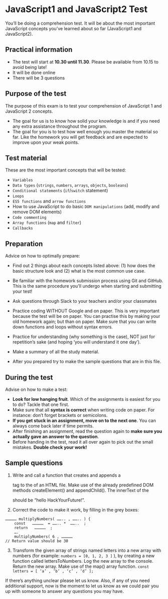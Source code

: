 # JavaScript1 and JavaScript2 Test

You’ll be doing a comprehension test. It will be about the most important JavaScript concepts you’ve learned about so far (JavaScript1 and JavaScript2). 

## Practical information
-  The test will start at **10.30 until 11.30**. Please be available from 10.15 to avoid being late!
-  It will be done online
-  There will be 3 questions

## Purpose of the test
The purpose of this exam is to test your comprehension of JavaScript 1 and JavaScript 2 concepts.
- The goal for us is to know how solid your knowledge is and if you need any extra assistance throughout the program.
- The goal for you is to test how well enough you master the material so far.
Like the homework you will get feedback and are expected to improve upon your weak points.

## Test material
These are the most important concepts that will be tested:
- `Variables`
- `Data types` (`strings`, `numbers`, `arrays`, `objects`, `booleans`)
- `Conditional statements` (`if`/`switch` statement)
- `Loops`
- `ES5 functions` and `arrow functions`
- How to use JavaScript to do basic `DOM manipulations` (add, modify and remove DOM elements)
- `Code commenting`
- `Array functions` (`map` and `filter`)
- `Callbacks`

## Preparation
Advice on how to optimally prepare:
- Find out 2 things about each concepts listed above: (1) how does the basic structure look and (2) what is the most common use case.

- Be familiar with the homework submission process using Git and GitHub. This is the same procedure you'll undergo when starting and submitting your test!

- Ask questions through Slack to your teachers and/or your classmates

- Practice coding WITHOUT Google and on paper. This is very important because the test will be on paper. You can practise this by making your old homework again; but than on paper. Make sure that you can write down functions and loops without syntax errors. 

- Practice for understanding (why something is the case), NOT just for repetition’s sake (and hoping ‘you will understand it one day’).

- Make a summary of all the study material.

- After you prepared try to make the sample questions that are in this file.

## During the test
Advise on how to make a test:
- **Look for low hanging fruit**. Which of the assignments is easiest for you to do? Tackle that one first. 
- Make sure that all **syntax is correct** when writing code on paper. For instance: don’t forget brackets or semicolons.  
- **If you get stuck in an assignment, move on to the next one**. You can always come back later if time permits.
- After finishing an assignment, read the question again to **make sure you actually gave an answer to the question**. 
- Before handing in the test, read it all over again to pick out the small mistakes. **Double check your work!**

## Sample questions
1. Write and call a function that creates and appends a <p> tag to the <body> of an HTML file. Make use of the already predefined DOM methods createElement() and appendChild(). The innerText of the <p> should be “hello HackYourFuture!”.

2. Correct the code to make it work, by filling in the grey boxes:
```
…………… multiplyNumbers( …….. , …….. ) {
	const	……………  = …….. *  ……..  ;
	return	 ……………  ;
	….
	multiplyNumbers( 6 , ……………
// Return value should be 30
```

3. Transform the given array of strings named letters into a new array with numbers (for example: `numbers = [0, 1, 2, 3 ]` ), by creating a new function called lettersToNumbers. Log the new array to the console. Return the new array. Make use of the map() array function. 
`const letters = [ ‘a’ , ‘b’ , ‘c’ , ‘d’ ];`


If there’s anything unclear please let us know. Also, if any of you need additional support, now is the moment to let us know as we could pair you up with someone to answer any questions you may have.
